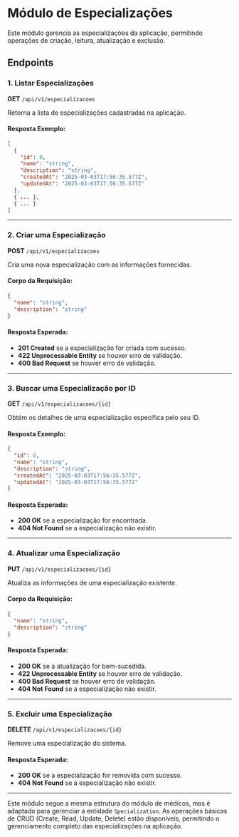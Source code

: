 # Módulo de Especializações

Este módulo gerencia as especializações da aplicação, permitindo operações de criação, leitura, atualização e exclusão.

## Endpoints

### 1. Listar Especializações

**GET** `/api/v1/especializacoes`

Retorna a lista de especializações cadastradas na aplicação.

#### Resposta Exemplo:

```json
[
  {
    "id": 0,
    "name": "string",
    "description": "string",
    "createdAt": "2025-03-03T17:56:35.577Z",
    "updatedAt": "2025-03-03T17:56:35.577Z"
  },
  { ... },
  { ... }
]
```

---

### 2. Criar uma Especialização

**POST** `/api/v1/especializacoes`

Cria uma nova especialização com as informações fornecidas.

#### Corpo da Requisição:

```json
{
  "name": "string",
  "description": "string"
}
```

#### Resposta Esperada:
- **201 Created** se a especialização for criada com sucesso.
- **422 Unprocessable Entity** se houver erro de validação.
- **400 Bad Request** se houver erro de validação.

---

### 3. Buscar uma Especialização por ID

**GET** `/api/v1/especializacoes/{id}`

Obtém os detalhes de uma especialização específica pelo seu ID.

#### Resposta Exemplo:

```json
{
  "id": 0,
  "name": "string",
  "description": "string",
  "createdAt": "2025-03-03T17:56:35.577Z",
  "updatedAt": "2025-03-03T17:56:35.577Z"
}
```

#### Resposta Esperada:
- **200 OK** se a especialização for encontrada.
- **404 Not Found** se a especialização não existir.

---

### 4. Atualizar uma Especialização

**PUT** `/api/v1/especializacoes/{id}`

Atualiza as informações de uma especialização existente.

#### Corpo da Requisição:

```json
{
  "name": "string",
  "description": "string"
}
```

#### Resposta Esperada:
- **200 OK** se a atualização for bem-sucedida.
- **422 Unprocessable Entity** se houver erro de validação.
- **400 Bad Request** se houver erro de validação.
- **404 Not Found** se a especialização não existir.

---

### 5. Excluir uma Especialização

**DELETE** `/api/v1/especializacoes/{id}`

Remove uma especialização do sistema.

#### Resposta Esperada:
- **200 OK** se a especialização for removida com sucesso.
- **404 Not Found** se a especialização não existir.

---

Este módulo segue a mesma estrutura do módulo de médicos, mas é adaptado para gerenciar a entidade `Specialization`. As operações básicas de CRUD (Create, Read, Update, Delete) estão disponíveis, permitindo o gerenciamento completo das especializações na aplicação.